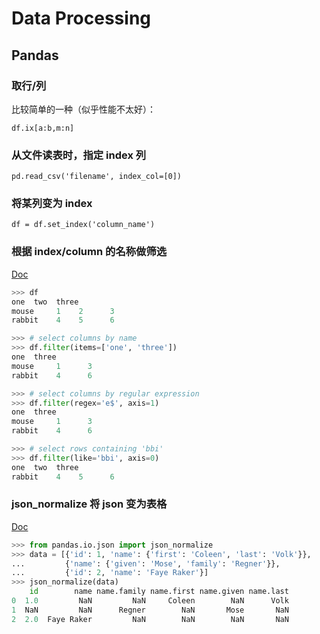 # Data Processing

## Pandas

### 取行/列

比较简单的一种（似乎性能不太好）：

`df.ix[a:b,m:n]`

### 从文件读表时，指定 index 列

`pd.read_csv('filename', index_col=[0])`

### 将某列变为 index

`df = df.set_index('column_name')`

### 根据 index/column 的名称做筛选

[Doc](https://pandas.pydata.org/pandas-docs/stable/generated/pandas.DataFrame.filter.html)

```python
>>> df
one  two  three
mouse     1    2      3
rabbit    4    5      6
```

```python
>>> # select columns by name
>>> df.filter(items=['one', 'three'])
one  three
mouse     1      3
rabbit    4      6
```

```python
>>> # select columns by regular expression
>>> df.filter(regex='e$', axis=1)
one  three
mouse     1      3
rabbit    4      6
```

```python
>>> # select rows containing 'bbi'
>>> df.filter(like='bbi', axis=0)
one  two  three
rabbit    4    5      6
```

### json_normalize 将 json 变为表格

[Doc](https://pandas.pydata.org/pandas-docs/version/0.22/generated/pandas.io.json.json_normalize.html)

```python
>>> from pandas.io.json import json_normalize
>>> data = [{'id': 1, 'name': {'first': 'Coleen', 'last': 'Volk'}},
...         {'name': {'given': 'Mose', 'family': 'Regner'}},
...         {'id': 2, 'name': 'Faye Raker'}]
>>> json_normalize(data)
    id        name name.family name.first name.given name.last
0  1.0         NaN         NaN     Coleen        NaN      Volk
1  NaN         NaN      Regner        NaN       Mose       NaN
2  2.0  Faye Raker         NaN        NaN        NaN       NaN
```
